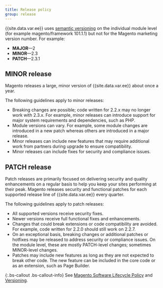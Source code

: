 ```yaml
---
title: Release policy
group: release
---
```


{{site.data.var.ee}} uses [semantic versioning](https://semver.org/) on the individual module level (for example magento/framework 101.1.1) but not for the Magento marketing version number. For example:

- **MAJOR**—2
- **MINOR**—2.3
- **PATCH**—2.3.1

## MINOR release

Magento releases a large, minor version of {{site.data.var.ee}} about once a year.

The following guidelines apply to minor releases:

- Breaking changes are possible; code written for 2.2.x may no longer work with 2.3.x. For example, minor releases can introduce support for major system requirements and dependencies, such as PHP.
- Module versions can vary. For example, some module changes are introduced in a new patch whereas others are introduced in a major release.
- Minor releases can include new features that may require additional work from partners during upgrade to ensure compatibility.
- Minor releases can include fixes for security and compliance issues.

## PATCH release

Patch releases are primarily focused on delivering security and quality enhancements on a regular basis to help you keep your sites performing at their peak. Magento releases security and functional patches for each supported release line of {{site.data.var.ee}} every quarter.

The following guidelines apply to patch releases:

- All supported versions receive security fixes.
- Newer versions receive full functional fixes and enhancements.
- Changes that could break extensions or code compatibility are avoided. For example, code written for 2.2.0 should still work on 2.2.7.
- On an exceptional basis, breaking changes or additional patches or hotfixes may be released to address security or compliance issues. On the module level, these are mostly PATCH-level changes; sometimes MINOR-level changes.
- Patches may include new features as long as they are not expected to break other code. The new feature can be included in the core code or as an extension, such as Page Builder.

{:.bs-callout .bs-callout-info}
See [Magento Software Lifecycle Policy](https://magento.com/sites/default/files/magento-software-lifecycle-policy.pdf) and [Versioning](https://devdocs.magento.com/guides/v2.3/extension-dev-guide/versioning/).
